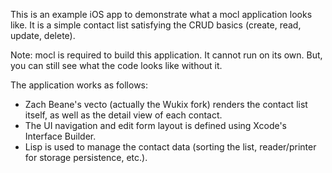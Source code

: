 This is an example iOS app to demonstrate what a mocl application looks like. It is a simple contact list satisfying the CRUD basics (create, read, update, delete).

Note: mocl is required to build this application. It cannot run on its own. But, you can still see what the code looks like without it.

The application works as follows:
* Zach Beane's vecto (actually the Wukix fork) renders the contact list itself, as well as the detail view of each contact.
* The UI navigation and edit form layout is defined using Xcode's Interface Builder.
* Lisp is used to manage the contact data (sorting the list, reader/printer for storage persistence, etc.).
